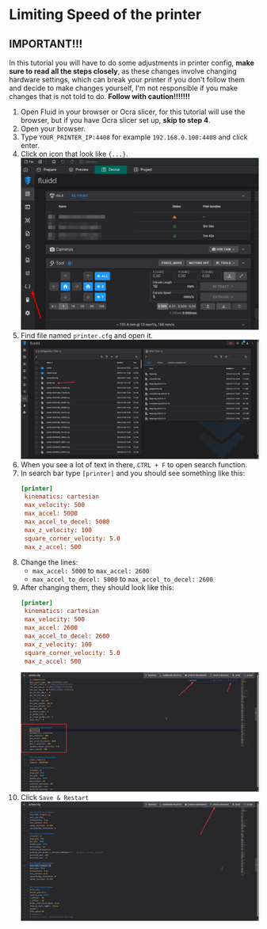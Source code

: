 # Limiting Speed of the printer
## IMPORTANT!!!
In this tutorial you will have to do some adjustments in printer config, **make sure to read all the steps closely**,
as these changes involve changing hardware settings,
which can break your printer if you don't follow them and decide to make changes yourself,
I'm not responsible if you make changes that is not told to do. **Follow with caution!!!!!!!**

1. Open Fluid in your browser or Ocra slicer, for this tutorial will use the browser,
   but if you have Ocra slicer set up, **skip to step 4**.
2. Open your browser.
3. Type `YOUR_PRINTER_IP:4408` for example `192.168.0.100:4408` and click enter.
4. Click on icon that look like `{...}`.
   ![FluidConfigPlace.png](FluidImages/FluidConfigPlace.png)
5. Find file named `printer.cfg` and open it.
   ![FluidPrinterConfigPlace.png](FluidImages/FluidPrinterConfigPlace.png)
6. When you see a lot of text in there, `CTRL + F` to open search function.
7. In search bar type `[printer]` and you should see something like this:
   ``` cfg
   [printer]
    kinematics: cartesian
    max_velocity: 500
    max_accel: 5000
    max_accel_to_decel: 5000
    max_z_velocity: 100
    square_corner_velocity: 5.0
    max_z_accel: 500 
   ```
8. Change the lines:
   - `max_accel: 5000` to `max_accel: 2600`
   - `max_accel_to_decel: 5000` to `max_accel_to_decel: 2600`
9. After changing them, they should look like this:
   ``` cfg
   [printer]
    kinematics: cartesian
    max_velocity: 500
    max_accel: 2600
    max_accel_to_decel: 2600
    max_z_velocity: 100
    square_corner_velocity: 5.0
    max_z_accel: 500
   ```
   ![PrinterConfigPrinter.png](FluidImages/PrinterConfigPrinter.png)
10. Click `Save & Restart`
    ![PrinterConfigSaveAndRestart.png](FluidImages/PrinterConfigSaveAndRestart.png)   
